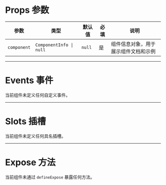 # Props 参数

| 参数         | 类型         | 默认值  | 必填 | 说明         |
|------------|------------|------|----|------------|
| `component` | `ComponentInfo \| null` | `null` | 是  | 组件信息对象，用于展示组件文档和示例 |

---

# Events 事件

当前组件未定义任何自定义事件。

---

# Slots 插槽

当前组件未定义任何具名插槽。

---

# Expose 方法

当前组件未通过 `defineExpose` 暴露任何方法。